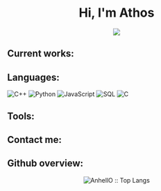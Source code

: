 <h1 align="center">Hi, I'm Athos</h1>
<!--  -->
<p align="center">
  <a href="https://github.com/DenverCoder1/readme-typing-svg"><img src="https://readme-typing-svg.herokuapp.com?font=Time+New+Roman&color=00FF00&size=25&center=true&vCenter=true&width=600&height=100&lines=Computer+science+engineer+student;Cybersecurity+enthusiast;Online+privacy+advocate"></a>
</p>

 ## Current works:

 ## Languages:

 ![C++](https://img.shields.io/badge/-C++-000000?style=flat&logo=c%2B%2B)
 ![Python](https://img.shields.io/badge/-Python-000000?style=flat&logo=python)
 ![JavaScript](https://img.shields.io/badge/-JavaScript-000000?style=flat&logo=javascript)
 ![SQL](https://img.shields.io/badge/-SQL-000000?style=flat&logo=mysql)
 ![C](https://img.shields.io/badge/-C-000000?style=flat&logo=c)

 ## Tools:

 ## Contact me:

 ## Github overview:
 
<p align="center"><img src="https://github-readme-stats.vercel.app/api/top-langs/?username=Athos0day&langs_count=10&theme=tokyonight&layout=compact" alt="AnhellO :: Top Langs" /></p>
